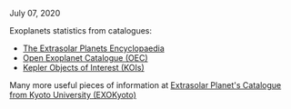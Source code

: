 July 07, 2020

Exoplanets statistics from catalogues:

   - [The Extrasolar Planets Encyclopaedia](http://exoplanet.eu/)
   - [Open Exoplanet Catalogue (OEC)](http://www.openexoplanetcatalogue.com/)
   - [Kepler Objects of Interest (KOIs)](https://exoplanetarchive.ipac.caltech.edu/docs/PurposeOfKOITable.html)

Many more useful pieces of information at [Extrasolar Planet's Catalogue from Kyoto University (EXOKyoto)](http://www.exoplanetkyoto.org/)
